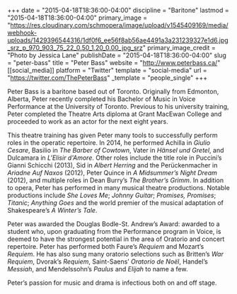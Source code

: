 +++
date = "2015-04-18T18:36:00-04:00"
discipline = "Baritone"
lastmod = "2015-04-18T18:36:00-04:00"
primary_image = "https://res.cloudinary.com/schmopera/image/upload/v1545409169/media/webhook-uploads/1429396544316/1df0f6_ee56f8ab56ae4491a3a231239327e1d6.jpg_srz_p_970_903_75_22_0.50_1.20_0.00_jpg_srz"
primary_image_credit = "Photo by Jessica Lane"
publishDate = "2015-04-18T18:36:00-04:00"
slug = "peter-bass"
title = "Peter Bass"
website = "http://www.peterbass.ca/"
[[social_media]]
platform = "Twitter"
template = "social-media"
url = "https://twitter.com/ThePeterBass"
_template = "people_single"
+++

Peter Bass is a baritone based out of Toronto. Originally from Edmonton, Alberta, Peter recently completed his Bachelor of Music in Voice Performance at the University of Toronto. Previous to his university training, Peter completed the Theatre Arts diploma at Grant MacEwan College and proceeded to work as an actor for the next eight years.
 
This theatre training has given Peter many tools to successfully perform roles in the operatic repertoire. In 2014, he performed Achilla in *Giulio Cesare*, Basilio in *The Barber of Cowtown*, Vater in *Hänsel und Gretel*, and Dulcamara in *L'Elisir d'Amore*. Other roles include the title role in Puccini’s Gianni Schicchi  (2013), Sid in *Albert Herring* and the Perückenmacher in *Ariadne Auf Naxos* (2012), Peter Quince in *A Midsummer’s Night Dream* (2012), and multiple roles in Dean Burry’s *The Brother’s Grimm*. In addition to opera, Peter has performed in many musical theatre productions. Notable productions include *She Loves Me*; *Johnny Guitar*; *Promises, Promises*; *Titanic*; *Anything Goes* and the world premier of the musical adaptation of Shakespeare’s *A Winter’s Tale*.
 
Peter was awarded the Douglas Bodle-St. Andrew’s Award: awarded to a student who, upon graduating from the Performance program in Voice, is deemed to have the strongest potential in the area of Oratorio and concert repertoire. Peter has performed both Faure’s *Requiem* and Mozart’s *Requiem*. He has also sung many oratorio selections such as Britten’s *War Requiem*, Dvorak’s *Requiem*, Saint-Saens’ *Oratorio de Noël*, Handel’s *Messiah*, and Mendelssohn’s *Paulus* and *Elijah* to name a few.
 
Peter’s passion for music and drama is infectious both on and off stage.
